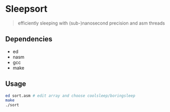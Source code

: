 # Sleepsort

> efficiently sleeping with (sub-)nanosecond precision and asm threads

## Dependencies

- ed
- nasm
- gcc
- make

## Usage

``` bash
ed sort.asm # edit array and choose coolsleep/boringsleep
make
./sort
```
